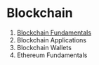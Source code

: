# Blockchain

1. <a href="https://github.com/sauravchaudharysc/BlockChain/tree/main/1.%20Blockchain%20Fundamentals" target="_blank" rel="noopener"> Blockchain Fundamentals</a>
2. Blockchain Applications
3. Blockchain Wallets
4. Ethereum Fundamentals

